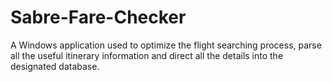 # Sabre-Fare-Checker

A Windows application used to optimize the flight searching process, parse all the useful itinerary information and direct all the details into the designated database. 
